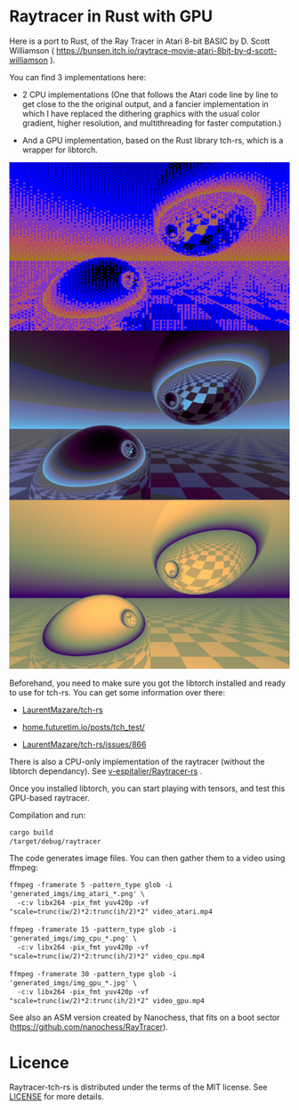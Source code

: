 
# Raytracer in Rust with GPU

Here is a port to Rust, of the Ray Tracer in Atari 8-bit BASIC by D. Scott Williamson ( https://bunsen.itch.io/raytrace-movie-atari-8bit-by-d-scott-williamson ).

You can find 3 implementations here:

- 2 CPU implementations (One that follows the Atari code line by line to get close to the the original output, and a fancier implementation in which I have replaced the dithering graphics with the usual color gradient, higher resolution, and multithreading for faster computation.)

- And a GPU implementation, based on the Rust library tch-rs, which is a wrapper for libtorch.

![Example of atari, cpu, gpu images](generated_imgs/atari_cpu_gpu.jpg)


Beforehand, you need to make sure you got the libtorch installed and ready to use for tch-rs. You can get some information over there:

- [LaurentMazare/tch-rs](https://github.com/LaurentMazare/tch-rs)

- [home.futuretim.io/posts/tch_test/](https://home.futuretim.io/posts/tch_test/)

- [LaurentMazare/tch-rs/issues/866](https://github.com/LaurentMazare/tch-rs/issues/866)


There is also a CPU-only implementation of the raytracer (without the libtorch dependancy). See [v-espitalier/Raytracer-rs](https://github.com/v-espitalier/Raytracer-rs) .

Once you installed libtorch, you can start playing with tensors, and test this GPU-based raytracer.

Compilation and run:

~~~
cargo build
/target/debug/raytracer
~~~

The code generates image files. You can then gather them to a video using ffmpeg:

~~~
ffmpeg -framerate 5 -pattern_type glob -i 'generated_imgs/img_atari_*.png' \
  -c:v libx264 -pix_fmt yuv420p -vf "scale=trunc(iw/2)*2:trunc(ih/2)*2" video_atari.mp4

ffmpeg -framerate 15 -pattern_type glob -i 'generated_imgs/img_cpu_*.png' \
  -c:v libx264 -pix_fmt yuv420p -vf "scale=trunc(iw/2)*2:trunc(ih/2)*2" video_cpu.mp4

ffmpeg -framerate 30 -pattern_type glob -i 'generated_imgs/img_gpu_*.jpg' \
  -c:v libx264 -pix_fmt yuv420p -vf "scale=trunc(iw/2)*2:trunc(ih/2)*2" video_gpu.mp4
~~~

See also an ASM version created by Nanochess, that fits on a boot sector (https://github.com/nanochess/RayTracer).

# Licence
Raytracer-tch-rs is distributed under the terms of the MIT license. 
See [LICENSE](https://github.com/v-espitalier/Raytracer-tch-rs/blob/main/LICENSE) for more details.